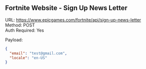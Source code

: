 ## Fortnite Website - Sign Up News Letter

URL: https://www.epicgames.com/fortnite/api/sign-up-news-letter \
Method: POST \
Auth Required: Yes

Payload:

```json
{
  "email": "test@gmail.com",
  "locale": "en-US"
}
```
